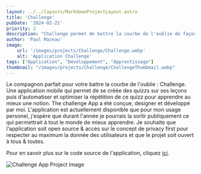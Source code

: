 ```yaml
---
layout: ../../layouts/MarkdownProjectLayout.astro
title: 'Challenge'
pubDate: '2024-02-21'
priority: 2
description: "Challenge permet de battre la courbe de l'oublie de façon automatique et ludique. En utilisant la force de l'intelligence artificielle il est facile de synthétiser une notion et créer un quizz permettant la répétition espacée."
author: 'Paul Mazeau'
image:
    url: '/images/projects/Challenge/Challenge.webp'
    alt: 'Application Challenge'
tags: ["Application", "Développement", "Apprentissage"]
thumbnail: "/images/projects/Challenge/ChallengeThumbmail.webp"
---
```

Le compagnon parfait pour votre battre la courbe de l'oublie : Challenge. Une application mobile qui permet de se créée des quizzs sur ses leçons puis d'automatiser et optimiser la répétition de ce quizz pour apprendre au mieux une notion. The challenge App a été conçue, designer et développé par moi. L'application est actuellement disponible que pour mon usage personel, j'espère que durant l'année je pourrais la sortir publiquement ce qui permettrait à tout le monde de mieux apprendre. Je souhaite que l'application soit open source & accès sur le concept de privacy first pour respecter au maximum la donnée des utilisateurs et que le projet soit ouvert à tous & toutes.

Pour en savoir plus sur le code source de l'application, cliquez [ici](https://github.com/PaulMazeau/TheChallengeApp).

<img src="/images/projects/Challenge/Challenge.webp" alt="Challenge App Project Image" class="blog-content-image"/>
